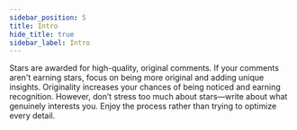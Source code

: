 ```yaml
---
sidebar_position: 5
title: Intro
hide_title: true
sidebar_label: Intro
---
```


Stars are awarded for high-quality, original comments. If your comments aren't earning stars, focus on being more original and adding unique insights. Originality increases your chances of being noticed and earning recognition. However, don’t stress too much about stars—write about what genuinely interests you. Enjoy the process rather than trying to optimize every detail.

